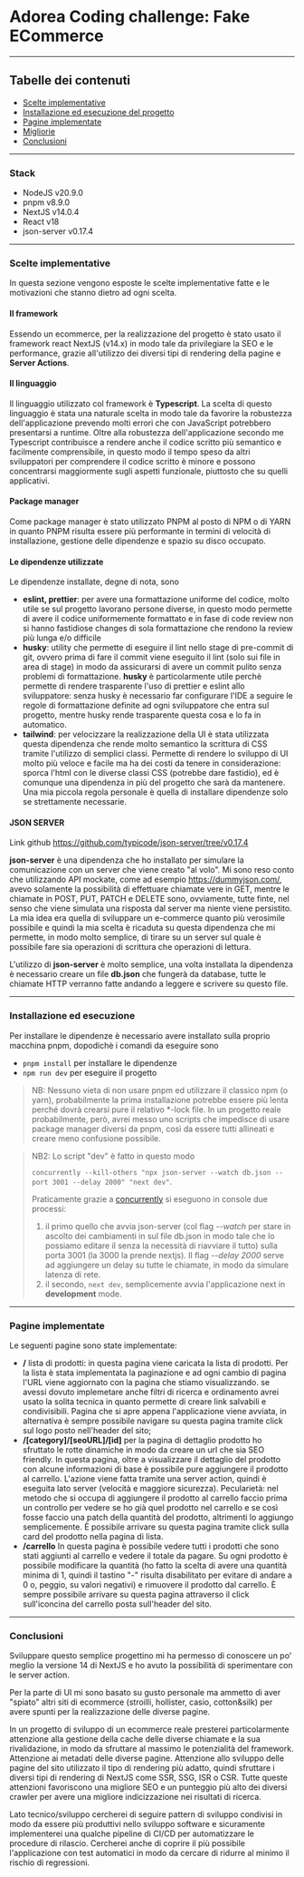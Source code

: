 # Adorea Coding challenge: Fake ECommerce

---

## **Tabelle dei contenuti**

-   [Scelte implementative](#scelte-implementative)
-   [Installazione ed esecuzione del progetto](#install-execution)
-   [Pagine implementate](#pagine-implementate)
-   [Migliorie](#migliorie)
-   [Conclusioni](#conclusioni)

---

### Stack

-   NodeJS v20.9.0
-   pnpm v8.9.0
-   NextJS v14.0.4
-   React v18
-   json-server v0.17.4

---

<a id="scelte-implementative"></a>

### Scelte implementative

In questa sezione vengono esposte le scelte implementative fatte e le motivazioni che stanno dietro ad ogni scelta.

#### Il framework

Essendo un ecommerce, per la realizzazione del progetto è stato usato il framework react NextJS (v14.x) in modo tale da privilegiare la SEO e le performance, grazie all'utilizzo dei diversi tipi di rendering della pagine e **Server Actions**.

#### Il linguaggio

Il linguaggio utilizzato col framework è **Typescript**. La scelta di questo linguaggio è stata una naturale scelta in modo tale da favorire la robustezza dell'applicazione prevendo molti errori che con JavaScript potrebbero presentarsi a runtime. Oltre alla robustezza dell'applicazione secondo me Typescript contribuisce a rendere anche il codice scritto più semantico e facilmente comprensibile, in questo modo il tempo speso da altri sviluppatori per comprendere il codice scritto è minore e possono concentrarsi maggiormente sugli aspetti funzionale, piuttosto che su quelli applicativi.

#### Package manager

Come package manager è stato utilizzato PNPM al posto di NPM o di YARN in quanto PNPM risulta essere più performante in termini di velocità di installazione, gestione delle dipendenze e spazio su disco occupato.

#### Le dipendenze utilizzate

Le dipendenze installate, degne di nota, sono

-   **eslint, prettier**: per avere una formattazione uniforme del codice, molto utile se sul progetto lavorano persone diverse, in questo modo permette di avere il codice uniformemente formattato e in fase di code review non si hanno fastidiose changes di sola formattazione che rendono la review più lunga e/o difficile
-   **husky**: utility che permette di eseguire il lint nello stage di pre-commit di git, ovvero prima di fare il commit viene eseguito il lint (solo sui file in area di stage) in modo da assicurarsi di avere un commit pulito senza problemi di formattazione. **husky** è particolarmente utile perchè permette di rendere trasparente l'uso di prettier e eslint allo sviluppatore: senza husky è necessario far configurare l'IDE a seguire le regole di formattazione definite ad ogni sviluppatore che entra sul progetto, mentre husky rende trasparente questa cosa e lo fa in automatico.
-   **tailwind**: per velocizzare la realizzazione della UI è stata utilizzata questa dipendenza che rende molto semantico la scrittura di CSS tramite l'utilizzo di semplici classi. Permette di rendere lo sviluppo di UI molto più veloce e facile ma ha dei costi da tenere in considerazione: sporca l'html con le diverse classi CSS (potrebbe dare fastidio), ed è comunque una dipendenza in più del progetto che sarà da mantenere. Una mia piccola regola personale è quella di installare dipendenze solo se strettamente necessarie.

#### JSON SERVER

Link github https://github.com/typicode/json-server/tree/v0.17.4

**json-server** è una dipendenza che ho installato per simulare la comunicazione con un server che viene creato "al volo". Mi sono reso conto che utilizzando API mockate, come ad esempio https://dummyjson.com/, avevo solamente la possibilità di effettuare chiamate vere in GET, mentre le chiamate in POST, PUT, PATCH e DELETE sono, ovviamente, tutte finte, nel senso che viene simulata una risposta dal server ma niente viene persistito. La mia idea era quella di sviluppare un e-commerce quanto più verosimile possibile e quindi la mia scelta è ricaduta su questa dipendenza che mi permette, in modo molto semplice, di tirare su un server sul quale è possibile fare sia operazioni di scrittura che operazioni di lettura.

L'utilizzo di **json-server** è molto semplice, una volta installata la dipendenza è necessario creare un file **db.json** che fungerà da database, tutte le chiamate HTTP verranno fatte andando a leggere e scrivere su questo file.

---

<a id="install-execution"></a>

### Installazione ed esecuzione

Per installare le dipendenze è necessario avere installato sulla proprio macchina pnpm, dopodichè i comandi da eseguire sono

-   `pnpm install` per installare le dipendenze
-   `npm run dev` per eseguire il progetto

> NB: Nessuno vieta di non usare pnpm ed utilizzare il classico npm (o yarn), probabilmente la prima installazione potrebbe essere più lenta perché dovrà crearsi pure il relativo \*-lock file. In un progetto reale probabilmente, però, avrei messo uno scripts che impedisce di usare package manager diversi da pnpm, così da essere tutti allineati e creare meno confusione possibile.

> NB2: Lo script "dev" è fatto in questo modo
>
> `concurrently --kill-others "npx json-server --watch db.json --port 3001 --delay 2000" "next dev"`.
>
> Praticamente grazie a [concurrently](https://github.com/open-cli-tools/concurrently) si eseguono in console due processi:
>
> 1. il primo quello che avvia json-server (col flag _--watch_ per stare in ascolto dei cambiamenti in sul file db.json in modo tale che lo possiamo editare il senza la necessità di riavviare il tutto) sulla porta 3001 (la 3000 la prende nextjs). Il flag _--delay 2000_ serve ad aggiungere un delay su tutte le chiamate, in modo da simulare latenza di rete.
> 2. il secondo, `next dev`, semplicemente avvia l'applicazione next in **development** mode.

---

<a id="pagine-implementate"></a>

### Pagine implementate

Le seguenti pagine sono state implementate:

-   **/** lista di prodotti: in questa pagina viene caricata la lista di prodotti. Per la lista è stata implementata la paginazione e ad ogni cambio di pagina l'URL viene aggiornato con la pagina che stiamo visualizzando. se avessi dovuto implemetare anche filtri di ricerca e ordinamento avrei usato la solita tecnica in quanto permette di creare link salvabili e condivisibili. Pagina che si apre appena l'applicazione viene avviata, in alternativa è sempre possibile navigare su questa pagina tramite click sul logo posto nell'header del sito;
-   **/[category]/[seoURL]/[id]** per la pagina di dettaglio prodotto ho sfruttato le rotte dinamiche in modo da creare un url che sia SEO friendly. In questa pagina, oltre a visualizzare il dettaglio del prodotto con alcune informazioni di base è possibile pure aggiungere il prodotto al carrello. L'azione viene fatta tramite una server action, quindi è eseguita lato server (velocità e maggiore sicurezza). Pecularietà: nel metodo che si occupa di aggiungere il prodotto al carrello faccio prima un controllo per vedere se ho già quel prodotto nel carrello e se così fosse faccio una patch della quantità del prodotto, altrimenti lo aggiungo semplicemente. È possibile arrivare su questa pagina tramite click sulla card del prodotto nella pagina di lista.
-   **/carrello** In questa pagina è possibile vedere tutti i prodotti che sono stati aggiunti al carrello e vedere il totale da pagare. Su ogni prodotto è possibile modificare la quantità (ho fatto la scelta di avere una quantità minima di 1, quindi il tastino "-" risulta disabilitato per evitare di andare a 0 o, peggio, su valori negativi) e rimuovere il prodotto dal carrello. È sempre possibile arrivare su questa pagina attraverso il click sull'iconcina del carrello posta sull'header del sito.

---

<a id="conclusioni"></a>

### Conclusioni

Sviluppare questo semplice progettino mi ha permesso di conoscere un po' meglio la versione 14 di NextJS e ho avuto la possibilità di sperimentare con le server action.

Per la parte di UI mi sono basato su gusto personale ma ammetto di aver "spiato" altri siti di ecommerce (stroilli, hollister, casio, cotton&silk) per avere spunti per la realizzazione delle diverse pagine.

In un progetto di sviluppo di un ecommerce reale presterei particolarmente attenzione alla gestione della cache delle diverse chiamate e la sua rivalidazione, in modo da sfruttare al massimo le potenzialità del framework. Attenzione ai metadati delle diverse pagine. Attenzione allo sviluppo delle pagine del sito utilizzato il tipo di rendering più adatto, quindi sfruttare i diversi tipi di rendering di NextJS come SSR, SSG, ISR o CSR. Tutte queste attenzioni favoriscono una migliore SEO e un punteggio più alto dei diversi crawler per avere una migliore indicizzazione nei risultati di ricerca.

Lato tecnico/sviluppo cercherei di seguire pattern di sviluppo condivisi in modo da essere più produttivi nello sviluppo software e sicuramente implementerei una qualche pipeline di CI/CD per automatizzare le procedure di rilascio. Cercherei anche di coprire il più possibile l'applicazione con test automatici in modo da cercare di ridurre al minimo il rischio di regressioni.
